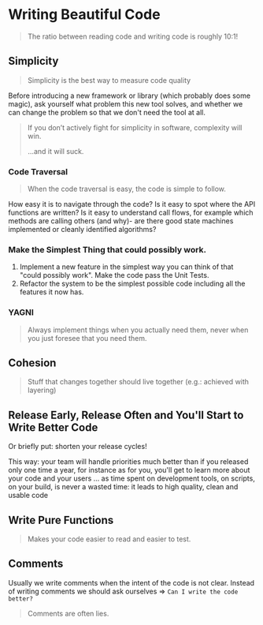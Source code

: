 # Writing Beautiful Code

> The ratio between reading code and writing code is roughly 10:1!    

## Simplicity

> Simplicity is the best way to measure code quality  

Before introducing a new framework or library (which probably does some magic), ask yourself what problem this new tool solves, and whether we can change the problem so that we don't need the tool at all.

> If you don’t actively fight for simplicity in software, complexity will win.
> 
> …and it will suck.
### Code Traversal  

> When the code traversal is easy, the code is simple to follow.

How easy it is to navigate through the code? Is it easy to spot where the API functions are written? Is it easy to understand call flows, for example which methods are calling others (and why)- are there good state machines implemented or cleanly identified algorithms?

### Make the Simplest Thing that could possibly work.

1. Implement a new feature in the simplest way you can think of that "could possibly work". Make the code pass the Unit Tests.
2. Refactor the system to be the simplest possible code including all the features it now has.

### YAGNI

> Always implement things when you actually need them, never when you just foresee that you need them.

## Cohesion

> Stuff that changes together should live together (e.g.: achieved with layering)

## Release Early, Release Often and You'll Start to Write Better Code

Or briefly put: shorten your release cycles!

This way:
your team will handle priorities much better than if you released only one time a year, for instance
as for you, you'll get to learn more about your code and your users
… as time spent on development tools, on scripts, on your build, is never a wasted time: it leads to high quality, clean and usable code

## Write Pure Functions

> Makes your code easier to read and easier to test.

## Comments

Usually we write comments when the intent of the code is not clear. Instead of writing comments we should ask ourselves => `Can I write the code better?`

> Comments are often lies.
